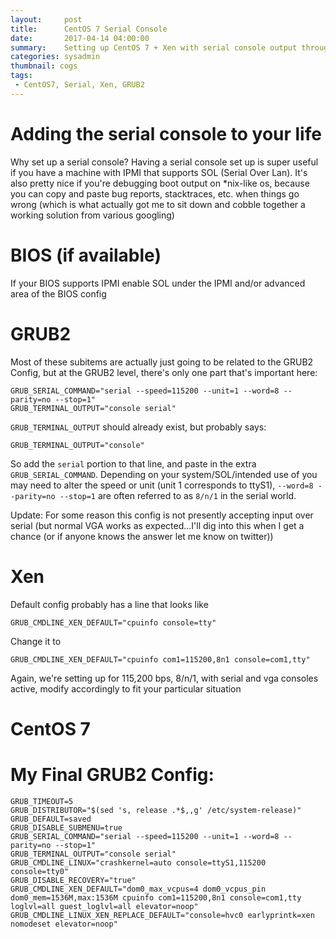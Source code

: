 ```yaml
---
layout:     post
title:      CentOS 7 Serial Console
date:       2017-04-14 04:00:00
summary:    Setting up CentOS 7 + Xen with serial console output throughout the process ( BIOS -> GRUB2 -> Xen -> CentOS 7 )
categories: sysadmin
thumbnail: cogs
tags:
 - CentOS7, Serial, Xen, GRUB2
---
```


# Adding the serial console to your life
Why set up a serial console? Having a serial console set up is super useful if you have a machine with IPMI that supports SOL (Serial Over Lan). It's also pretty nice if you're debugging boot output on *nix-like os, because you can copy and paste bug reports, stacktraces, etc. when things go wrong (which is what actually got me to sit down and cobble together a working solution from various googling)

# BIOS (if available)
If your BIOS supports IPMI enable SOL under the IPMI and/or advanced area of the BIOS config

# GRUB2

Most of these subitems are actually just going to be related to the GRUB2 Config, but at the GRUB2 level, there's only one part that's important here:

```
GRUB_SERIAL_COMMAND="serial --speed=115200 --unit=1 --word=8 --parity=no --stop=1"
GRUB_TERMINAL_OUTPUT="console serial"
```

`GRUB_TERMINAL_OUTPUT` should already exist, but probably says:
```
GRUB_TERMINAL_OUTPUT="console"
```

So add the `serial` portion to that line, and paste in the extra `GRUB_SERIAL_COMMAND`. Depending on your system/SOL/intended use of you may need to alter the speed or unit (unit 1 corresponds to ttyS1), `--word=8 --parity=no --stop=1` are often referred to as `8/n/1` in the serial world.

Update: For some reason this config is not presently accepting input over serial (but normal VGA works as expected...I'll dig into this when I get a chance (or if anyone knows the answer let me know on twitter))

# Xen

Default config probably has a line that looks like 
```
GRUB_CMDLINE_XEN_DEFAULT="cpuinfo console=tty"
```

Change it to
```
GRUB_CMDLINE_XEN_DEFAULT="cpuinfo com1=115200,8n1 console=com1,tty"
```
Again, we're setting up for 115,200 bps, 8/n/1, with serial and vga consoles active, modify accordingly to fit your particular situation

# CentOS 7

# My Final GRUB2 Config:

```
GRUB_TIMEOUT=5
GRUB_DISTRIBUTOR="$(sed 's, release .*$,,g' /etc/system-release)"
GRUB_DEFAULT=saved
GRUB_DISABLE_SUBMENU=true
GRUB_SERIAL_COMMAND="serial --speed=115200 --unit=1 --word=8 --parity=no --stop=1"
GRUB_TERMINAL_OUTPUT="console serial"
GRUB_CMDLINE_LINUX="crashkernel=auto console=ttyS1,115200 console=tty0"
GRUB_DISABLE_RECOVERY="true"
GRUB_CMDLINE_XEN_DEFAULT="dom0_max_vcpus=4 dom0_vcpus_pin dom0_mem=1536M,max:1536M cpuinfo com1=115200,8n1 console=com1,tty loglvl=all guest_loglvl=all elevator=noop"
GRUB_CMDLINE_LINUX_XEN_REPLACE_DEFAULT="console=hvc0 earlyprintk=xen nomodeset elevator=noop"
```

